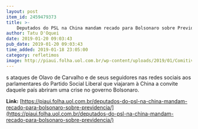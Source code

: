 ```yaml
---
layout: post
item_id: 2459479373
title: >-
    Deputados do PSL na China mandam recado para Bolsonaro sobre Previdência
author: Tatu D'Oquei
date: 2019-01-20 09:03:43
pub_date: 2019-01-20 09:03:43
time_added: 2019-01-18 23:05:00
category: refletimos
image: http://piaui.folha.uol.com.br/wp-content/uploads/2019/01/ComitivaChina_redes_18jan2019.jpg
---
```


s ataques de Olavo de Carvalho e de seus seguidores nas redes sociais aos parlamentares do Partido Social Liberal que viajaram à China a convite daquele país abriram uma crise no governo Bolsonaro.

**Link:** [https://piaui.folha.uol.com.br/deputados-do-psl-na-china-mandam-recado-para-bolsonaro-sobre-previdencia/](https://piaui.folha.uol.com.br/deputados-do-psl-na-china-mandam-recado-para-bolsonaro-sobre-previdencia/)

